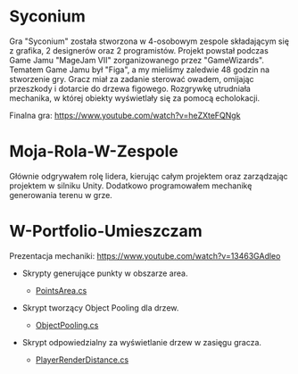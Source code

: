 # Syconium

Gra "Syconium" została stworzona w 4-osobowym zespole składającym się z grafika, 2 designerów oraz 2 programistów. Projekt powstał podczas Game Jamu "MageJam VII" zorganizowanego przez "GameWizards". Tematem Game Jamu był "Figa", a my mieliśmy zaledwie 48 godzin na stworzenie gry. Gracz miał za zadanie sterować owadem, omijając przeszkody i dotarcie do drzewa figowego. Rozgrywkę utrudniała mechanika, w której obiekty wyświetlały się za pomocą echolokacji.

Finalna gra: https://www.youtube.com/watch?v=heZXteFQNgk

# Moja-Rola-W-Zespole

Głównie odgrywałem rolę lidera, kierując całym projektem oraz zarządzając projektem w silniku Unity. Dodatkowo programowałem mechanikę generowania terenu w grze.

# W-Portfolio-Umieszczam

Prezentacja mechaniki: https://www.youtube.com/watch?v=13463GAdleo

- Skrypty generujące punkty w obszarze area.
    - [PointsArea.cs](Scripts/PointsArea.cs)

- Skrypt tworzący Object Pooling dla drzew.
    - [ObjectPooling.cs](Scripts/ObjectPooling.cs)

- Skrypt odpowiedzialny za wyświetlanie drzew w zasięgu gracza.
    - [PlayerRenderDistance.cs](Scripts/PlayerRenderDistance.cs)
